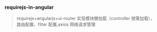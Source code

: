 ### requirejs-in-angular

> requirejs+angularjs+ui-router 实现模块懒加载（controller 按需加载），路由配置、filter 配置,axios 网络请求管理
